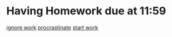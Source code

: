 # Having Homework due at 11:59

[ignore work](sleep.md)
[procrastinate](procrastinate.md)
[start work](start-work.md)     
